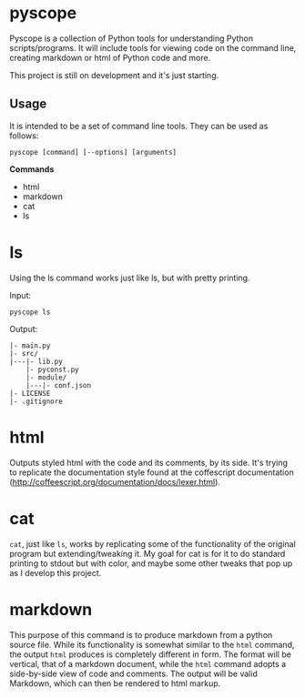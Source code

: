 **pyscope**
==============

Pyscope is a collection of Python tools for understanding Python
scripts/programs. It will include tools for viewing code on the command line,
creating markdown or html of Python code and more.

This project is still on development and it's just
starting.


Usage
-----

It is intended to be a set of command line tools. They can be used as follows:

    pyscope [command] [--options] [arguments]

**Commands**

- html
- markdown
- cat
- ls

ls
==

Using the ls command works just like ls, but with pretty printing.

Input:

    pyscope ls

Output:

    |- main.py
    |- src/
    |---|- lib.py
        |- pyconst.py
        |- module/
        |---|- conf.json
    |- LICENSE
    |- .gitignore

html
====

Outputs styled html with the code and its comments, by its side. It's trying to
replicate the documentation style found at the coffescript documentation
(http://coffeescript.org/documentation/docs/lexer.html).

cat
===

`cat`, just like `ls`, works by replicating some of the functionality of the original program but extending/tweaking it. My goal for cat is for it to do standard printing to stdout but with color, and maybe some other tweaks that pop up as I develop this project. 

markdown
========

This purpose of this command is to produce markdown from a python source file. 
While its functionality is somewhat similar to the `html` command, the output `html` produces is completely different in form. The format will be vertical, that of a markdown document, while the `html` command adopts a side-by-side view of code and comments. The output will be valid Markdown, which can then be rendered to html markup. 